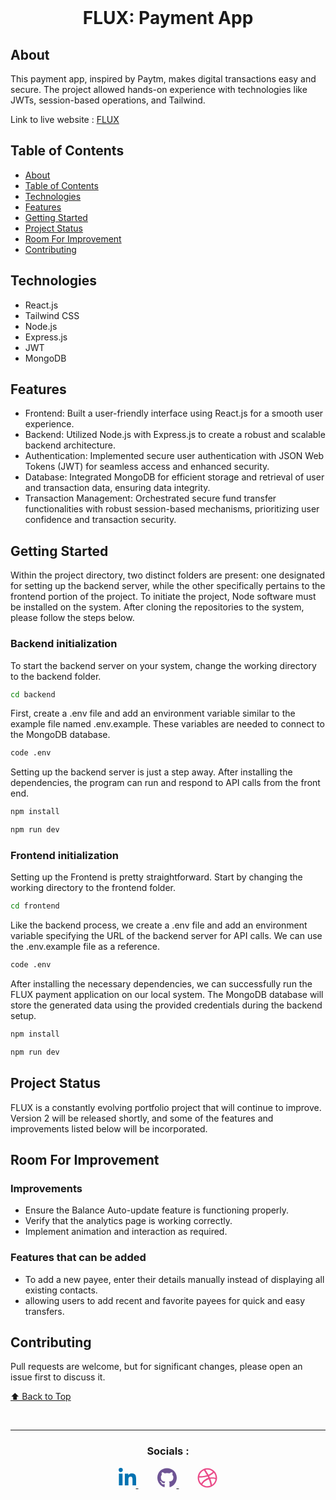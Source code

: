 <div align="center">
  <br>
  <h1>FLUX: Payment App </h1>
</div>

## About
This payment app, inspired by Paytm, makes digital transactions easy and secure. The project allowed hands-on experience with technologies like JWTs, session-based operations, and Tailwind.

Link to live website : [FLUX](https://paytm-clone-gamma.vercel.app/)

## Table of Contents

- [About](#about)
- [Table of Contents](#table-of-contents)
- [Technologies](#technologies)
- [Features](#features)
- [Getting Started](#getting-started)
- [Project Status](#project-status)
- [Room For Improvement](#room-for-improvement)
- [Contributing](#contributing)

## Technologies
- React.js
- Tailwind CSS
- Node.js
- Express.js
- JWT
- MongoDB

## Features
- Frontend: Built a user-friendly interface using React.js for a smooth user experience.
- Backend: Utilized Node.js with Express.js to create a robust and scalable backend architecture.
- Authentication: Implemented secure user authentication with JSON Web Tokens (JWT) for seamless access and enhanced security.
- Database: Integrated MongoDB for efficient storage and retrieval of user and transaction data, ensuring data integrity.
- Transaction Management: Orchestrated secure fund transfer functionalities with robust session-based mechanisms, prioritizing user confidence and transaction security.

## Getting Started
Within the project directory, two distinct folders are present: one designated for setting up the backend server, while the other specifically pertains to the frontend portion of the project. To initiate the project, Node software must be installed on the system. After cloning the repositories to the system, please follow the steps below.

### Backend initialization

To start the backend server on your system, change the working directory to the backend folder.

```bash
cd backend
```
First, create a .env file and add an environment variable similar to the example file named .env.example. These variables are needed to connect to the MongoDB database.

```bash
code .env
```
Setting up the backend server is just a step away. After installing the dependencies, the program can run and respond to API calls from the front end.

```bash
npm install

npm run dev
```
### Frontend initialization

Setting up the Frontend is pretty straightforward. Start by changing the working directory to the frontend folder.

```bash
cd frontend
```
Like the backend process, we create a .env file and add an environment variable specifying the URL of the backend server for API calls. We can use the .env.example file as a reference.

```bash
code .env
```
After installing the necessary dependencies, we can successfully run the FLUX payment application on our local system. The MongoDB database will store the generated data using the provided credentials during the backend setup.

```bash
npm install

npm run dev
```

## Project Status
FLUX is a constantly evolving portfolio project that will continue to improve. Version 2 will be released shortly, and some of the features and improvements listed below will be incorporated.

## Room For Improvement
### Improvements
- Ensure the Balance Auto-update feature is functioning properly.
- Verify that the analytics page is working correctly.
- Implement animation and interaction as required.
### Features that can be added
-  To add a new payee, enter their details manually instead of displaying all existing contacts.
-  allowing users to add recent and favorite payees for quick and easy transfers.

## Contributing

Pull requests are welcome, but for significant changes, please open an issue first to discuss it.

[⬆ Back to Top](#about)

<div align="center">
  <br>
  <hr/>
  <h3>Socials :</h3>
<p>
    <span style="margin-right: 30px;">
    </span>
    <a href="https://www.linkedin.com/in/ansumannayak03">
        <svg xmlns="http://www.w3.org/2000/svg" height="32" width="28" viewBox="0 0 448 512"><!--!Font Awesome Free 6.5.2 by @fontawesome - https://fontawesome.com License - https://fontawesome.com/license/free Copyright 2024 Fonticons, Inc.--><path fill="#0072b1" d="M100.3 448H7.4V148.9h92.9zM53.8 108.1C24.1 108.1 0 83.5 0 53.8a53.8 53.8 0 0 1 107.6 0c0 29.7-24.1 54.3-53.8 54.3zM447.9 448h-92.7V302.4c0-34.7-.7-79.2-48.3-79.2-48.3 0-55.7 37.7-55.7 76.7V448h-92.8V148.9h89.1v40.8h1.3c12.4-23.5 42.7-48.3 87.9-48.3 94 0 111.3 61.9 111.3 142.3V448z"/></svg>
    </a>
    <span style="margin-right: 30px;">
    </span>
    <a href="https://github.com/ansu0311">
       <svg xmlns="http://www.w3.org/2000/svg" height="32" width="31" viewBox="0 0 496 512"><!--!Font Awesome Free 6.5.2 by @fontawesome - https://fontawesome.com License - https://fontawesome.com/license/free Copyright 2024 Fonticons, Inc.--><path fill="#6e5494" d="M165.9 397.4c0 2-2.3 3.6-5.2 3.6-3.3 .3-5.6-1.3-5.6-3.6 0-2 2.3-3.6 5.2-3.6 3-.3 5.6 1.3 5.6 3.6zm-31.1-4.5c-.7 2 1.3 4.3 4.3 4.9 2.6 1 5.6 0 6.2-2s-1.3-4.3-4.3-5.2c-2.6-.7-5.5 .3-6.2 2.3zm44.2-1.7c-2.9 .7-4.9 2.6-4.6 4.9 .3 2 2.9 3.3 5.9 2.6 2.9-.7 4.9-2.6 4.6-4.6-.3-1.9-3-3.2-5.9-2.9zM244.8 8C106.1 8 0 113.3 0 252c0 110.9 69.8 205.8 169.5 239.2 12.8 2.3 17.3-5.6 17.3-12.1 0-6.2-.3-40.4-.3-61.4 0 0-70 15-84.7-29.8 0 0-11.4-29.1-27.8-36.6 0 0-22.9-15.7 1.6-15.4 0 0 24.9 2 38.6 25.8 21.9 38.6 58.6 27.5 72.9 20.9 2.3-16 8.8-27.1 16-33.7-55.9-6.2-112.3-14.3-112.3-110.5 0-27.5 7.6-41.3 23.6-58.9-2.6-6.5-11.1-33.3 2.6-67.9 20.9-6.5 69 27 69 27 20-5.6 41.5-8.5 62.8-8.5s42.8 2.9 62.8 8.5c0 0 48.1-33.6 69-27 13.7 34.7 5.2 61.4 2.6 67.9 16 17.7 25.8 31.5 25.8 58.9 0 96.5-58.9 104.2-114.8 110.5 9.2 7.9 17 22.9 17 46.4 0 33.7-.3 75.4-.3 83.6 0 6.5 4.6 14.4 17.3 12.1C428.2 457.8 496 362.9 496 252 496 113.3 383.5 8 244.8 8zM97.2 352.9c-1.3 1-1 3.3 .7 5.2 1.6 1.6 3.9 2.3 5.2 1 1.3-1 1-3.3-.7-5.2-1.6-1.6-3.9-2.3-5.2-1zm-10.8-8.1c-.7 1.3 .3 2.9 2.3 3.9 1.6 1 3.6 .7 4.3-.7 .7-1.3-.3-2.9-2.3-3.9-2-.6-3.6-.3-4.3 .7zm32.4 35.6c-1.6 1.3-1 4.3 1.3 6.2 2.3 2.3 5.2 2.6 6.5 1 1.3-1.3 .7-4.3-1.3-6.2-2.2-2.3-5.2-2.6-6.5-1zm-11.4-14.7c-1.6 1-1.6 3.6 0 5.9 1.6 2.3 4.3 3.3 5.6 2.3 1.6-1.3 1.6-3.9 0-6.2-1.4-2.3-4-3.3-5.6-2z"/></svg>
    </a>
    <span style="margin-right: 30px;">
    </span>
    <a href="https://dribbble.com/Ansu0311">
       <svg xmlns="http://www.w3.org/2000/svg" height="32" width="32" viewBox="0 0 512 512"><!--!Font Awesome Free 6.5.2 by @fontawesome - https://fontawesome.com License - https://fontawesome.com/license/free Copyright 2024 Fonticons, Inc.--><path fill="#ea4c89" d="M256 8C119.3 8 8 119.3 8 256s111.3 248 248 248 248-111.3 248-248S392.7 8 256 8zm164 114.4c29.5 36 47.4 82 47.8 132-7-1.5-77-15.7-147.5-6.8-5.8-14-11.2-26.4-18.6-41.6 78.3-32 113.8-77.5 118.3-83.5zM396.4 97.9c-3.8 5.4-35.7 48.3-111 76.5-34.7-63.8-73.2-116.2-79-124 67.2-16.2 138 1.3 190.1 47.5zm-230.5-33.3c5.6 7.7 43.4 60.1 78.5 122.5-99.1 26.3-186.4 25.9-195.8 25.8C62.4 147.2 106.7 92.6 165.9 64.6zM44.2 256.3c0-2.2 0-4.3 .1-6.5 9.3 .2 111.9 1.5 217.7-30.1 6.1 11.9 11.9 23.9 17.2 35.9-76.6 21.6-146.2 83.5-180.5 142.3C64.8 360.4 44.2 310.7 44.2 256.3zm81.8 167.1c22.1-45.2 82.2-103.6 167.6-132.8 29.7 77.3 42 142.1 45.2 160.6-68.1 29-150 21.1-212.8-27.9zm248.4 8.5c-2.2-12.9-13.4-74.9-41.2-151 66.4-10.6 124.7 6.8 131.9 9.1-9.4 58.9-43.3 109.8-90.8 142z"/></svg>
    </a>
    <span style="margin-right: 30px;">
    </span>
</p>
</div>